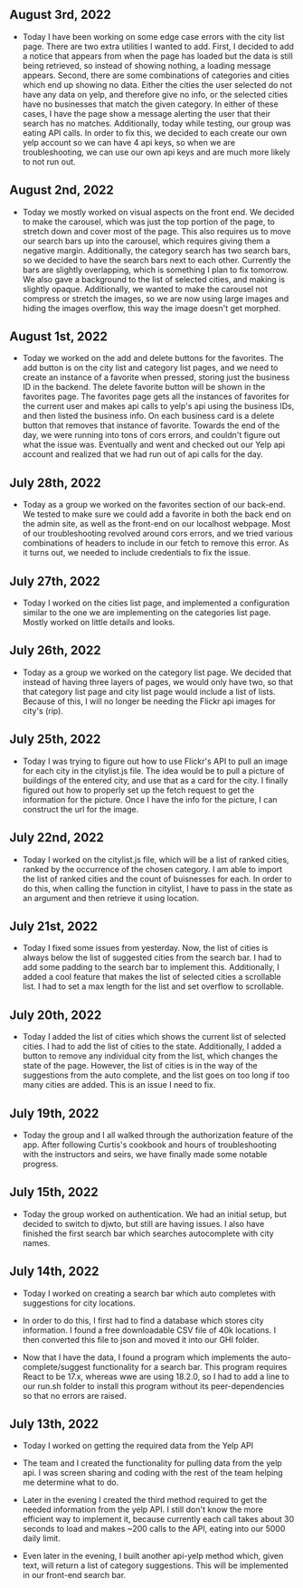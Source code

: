 ## August 3rd, 2022

* Today I have been working on some edge case errors with the city list page. There are two extra utilities I wanted to add. First, I decided to add a notice that appears from when the page has loaded but the data is still being retrieved, so instead of showing nothing, a loading message appears. Second, there are some combinations of categories and cities which end up showing no data. Either the cities the user selected do not have any data on yelp, and therefore give no info, or the selected cities have no businesses that match the given category. In either of these cases, I have the page show a message alerting the user that their search has no matches. Additionally, today while testing, our group was eating API calls. In order to fix this, we decided to each create our own yelp account so we can have 4 api keys, so when we are troubleshooting, we can use our own api keys and are much more likely to not run out.

## August 2nd, 2022

* Today we mostly worked on visual aspects on the front end. We decided to make the carousel, which was just the top portion of the page, to stretch down and cover most of the page. This also requires us to move our search bars up into the carousel, which requires giving them a negative margin. Additionally, the category search has two search bars, so we decided to have the search bars next to each other. Currently the bars are slightly overlapping, which is something I plan to fix tomorrow. We also gave a background to the list of selected cities, and making is slightly opaque. Additionally, we wanted to make the carousel not compress or stretch the images, so we are now using large images and hiding the images overflow, this way the image doesn't get morphed. 


## August 1st, 2022

* Today we worked on the add and delete buttons for the favorites. The add button is on the city list and category list pages, and we need to create an instance of a favorite when pressed, storing just the business ID in the backend. The delete favorite button will be shown in the favorites page. The favorites page gets all the instances of favorites for the current user and makes api calls to yelp's api using the business IDs, and then listed the business info. On each business card is a delete button that removes that instance of favorite. Towards the end of the day, we were running into tons of cors errors, and couldn't figure out what the issue was. Eventually and went and checked out our Yelp api account and realized that we had run out of api calls for the day. 

## July 28th, 2022

* Today as a group we worked on the favorites section of our back-end. We tested to make sure we could add a favorite in both the back end on the admin site, as well as the front-end on our localhost webpage. Most of our troubleshooting revolved around cors errors, and we tried various combinations of headers to include in our fetch to remove this error. As it turns out, we needed to include credentials to fix the issue. 


## July 27th, 2022

* Today I worked on the cities list page, and implemented a configuration similar to the one we are implementing on the categories list page. Mostly worked on little details and looks.

## July 26th, 2022

* Today as a group we worked on the category list page. We decided that instead of having three layers of pages, we would only have two, so that that category list page and city list page would include a list of lists. Because of this, I will no longer be needing the Flickr api images for city's (rip).

## July 25th, 2022

* Today I was trying to figure out how to use Flickr's API to pull an image for each city in the citylist.js file. The idea would be to pull a picture of buildings of the entered city, and use that as a card for the city. I finally figured out how to properly set up the fetch request to get the information for the picture. Once I have the info for the picture, I can construct the url for the image.

## July 22nd, 2022

* Today I worked on the citylist.js file, which will be a list of ranked cities, ranked by the occurrence of the chosen category. I am able to import the list of ranked cities and the count of buisnesses for each. In order to do this, when calling the function in citylist, I have to pass in the state as an argument and then retrieve it using location. 

## July 21st, 2022

* Today I fixed some issues from yesterday. Now, the list of cities is always below the list of suggested cities from the search bar. I had to add some padding to the search bar to implement this. Additionally, I added a cool feature that makes the list of selected cities a scrollable list. I had to set a max length for the list and set overflow to scrollable.

## July 20th, 2022

* Today I added the list of cities which shows the current list of selected cities. I had to add the list of cities to the state. Additionally, I added a button to remove any individual city from the list, which changes the state of the page. However, the list of cities is in the way of the suggestions from the auto complete, and the list goes on too long if too many cities are added. This is an issue I need to fix.

## July 19th, 2022

* Today the group and I all walked through the authorization feature of the app. After following Curtis's cookbook and hours of troubleshooting with the instructors and seirs, we have finally made some notable progress.

## July 15th, 2022

* Today the group worked on authentication. We had an initial setup, but decided to switch to djwto, but still are having issues. I also have finished the first search bar which searches autocomplete with city names. 

## July 14th, 2022

* Today I worked on creating a search bar which auto completes with suggestions for city locations.

* In order to do this, I first had to find a database which stores city information. I found a free downloadable CSV file of 40k locations. I then converted this file to json and moved it into our GHI folder.

* Now that I have the data, I found a program which implements the auto-complete/suggest functionality for a search bar. This program requires React to be 17.x, whereas wwe are using 18.2.0, so I had to add a line to our run.sh folder to install this program without its peer-dependencies so that no errors are raised.


## July 13th, 2022

* Today I worked on getting the required data from the Yelp API

* The team and I created the functionality for pulling data from the yelp api. I was screen sharing and coding with the rest of the team helping me determine what to do.

* Later in the evening I created the third method required to get the needed information from the yelp API. I still don't know the more efficient way to implement it, because currently each call takes about 30 seconds to load and makes ~200 calls to the API, eating into our 5000 daily limit. 

* Even later in the evening, I built another api-yelp method which, given text, will return a list of category suggestions. This will be implemented in our front-end search bar.




